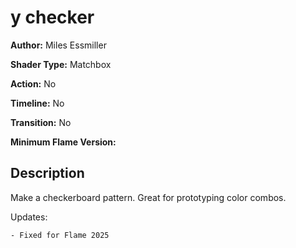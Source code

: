 # y checker

**Author:** Miles Essmiller

**Shader Type:** Matchbox

**Action:** No

**Timeline:** No

**Transition:** No

**Minimum Flame Version:** 


## Description
Make a checkerboard pattern. Great for prototyping color combos.

Updates:

    - Fixed for Flame 2025
